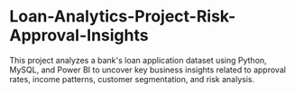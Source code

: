 # Loan-Analytics-Project-Risk-Approval-Insights
This project analyzes a bank's loan application dataset using Python, MySQL, and Power BI to uncover key business insights related to approval rates, income patterns, customer segmentation, and risk analysis.
